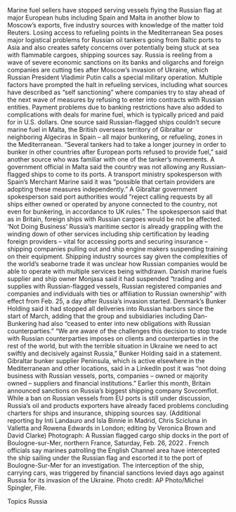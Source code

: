 Marine fuel sellers have stopped serving vessels flying the Russian flag at major European hubs including Spain and Malta in another blow to Moscow’s exports, five industry sources with knowledge of the matter told Reuters.
Losing access to refueling points in the Mediterranean Sea poses major logistical problems for Russian oil tankers going from Baltic ports to Asia and also creates safety concerns over potentially being stuck at sea with flammable cargoes, shipping sources say.
Russia is reeling from a wave of severe economic sanctions on its banks and oligarchs and foreign companies are cutting ties after Moscow’s invasion of Ukraine, which Russian President Vladimir Putin calls a special military operation.
Multiple factors have prompted the halt in refueling services, including what sources have described as “self sanctioning” where companies try to stay ahead of the next wave of measures by refusing to enter into contracts with Russian entities.
Payment problems due to banking restrictions have also added to complications with deals for marine fuel, which is typically priced and paid for in U.S. dollars.
One source said Russian-flagged ships couldn’t secure marine fuel in Malta, the British overseas territory of Gibraltar or neighboring Algeciras in Spain – all major bunkering, or refueling, zones in the Mediterranean.
“Several tankers had to take a longer journey in order to bunker in other countries after European ports refused to provide fuel,” said another source who was familiar with one of the tanker’s movements.
A government official in Malta said the country was not allowing any Russian-flagged ships to come to its ports.
A transport ministry spokesperson with Spain’s Merchant Marine said it was “possible that certain providers are adopting these measures independently.”
A Gibraltar government spokesperson said port authorities would “reject calling requests by all ships either owned or operated by anyone connected to the country, not even for bunkering, in accordance to UK rules.”
The spokesperson said that as in Britain, foreign ships with Russian cargoes would be not be affected.
‘Not Doing Business’
Russia’s maritime sector is already grappling with the winding down of other services including ship certification by leading foreign providers – vital for accessing ports and securing insurance – shipping companies pulling out and ship engine makers suspending training on their equipment.
Shipping industry sources say given the complexities of the world’s seaborne trade it was unclear how Russian companies would be able to operate with multiple services being withdrawn.
Danish marine fuels supplier and ship owner Monjasa said it had suspended “trading and supplies with Russian-flagged vessels, Russian registered companies and companies and individuals with ties or affiliation to Russian ownership” with effect from Feb. 25, a day after Russia’s invasion started.
Denmark’s Bunker Holding said it had stopped all deliveries into Russian harbors since the start of March, adding that the group and subsidiaries including Dan-Bunkering had also “ceased to enter into new obligations with Russian counterparties.”
“We are aware of the challenges this decision to stop trade with Russian counterparties imposes on clients and counterparties in the rest of the world, but with the terrible situation in Ukraine we need to act swiftly and decisively against Russia,” Bunker Holding said in a statement.
Gibraltar bunker supplier Peninsula, which is active elsewhere in the Mediterranean and other locations, said in a LinkedIn post it was “not doing business with Russian vessels, ports, companies – owned or majority owned – suppliers and financial institutions.”
Earlier this month, Britain announced sanctions on Russia’s biggest shipping company Sovcomflot.
While a ban on Russian vessels from EU ports is still under discussion, Russia’s oil and products exporters have already faced problems concluding charters for ships and insurance, shipping sources say.
(Additional reporting by Inti Landauro and Isla Binnie in Madrid, Chris Scicluna in Valletta and Rowena Edwards in London; editing by Veronica Brown and David Clarke)
Photograph: A Russian flagged cargo ship docks in the port of Boulogne-sur-Mer, northern France, Saturday, Feb. 26, 2022 . French officials say marines patrolling the English Channel area have intercepted the ship sailing under the Russian flag and escorted it to the port of Boulogne-Sur-Mer for an investigation. The interception of the ship, carrying cars, was triggered by financial sanctions levied days ago against Russia for its invasion of the Ukraine. Photo credit: AP Photo/Michel Spingler, File.

Topics
Russia
